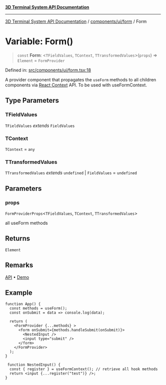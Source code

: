 [**3D Terminal System API Documentation**](../../../../README.md)

***

[3D Terminal System API Documentation](../../../../README.md) / [components/ui/form](../README.md) / Form

# Variable: Form()

> `const` **Form**: \<`TFieldValues`, `TContext`, `TTransformedValues`\>(`props`) => `Element` = `FormProvider`

Defined in: [src/components/ui/form.tsx:18](https://github.com/Dicommunitas/ThreeJS_Terminal_3D2/blob/3ee0fc36a3337518d3717231e10fb625cedcf942/src/components/ui/form.tsx#L18)

A provider component that propagates the `useForm` methods to all children components via [React Context](https://reactjs.org/docs/context.html) API. To be used with useFormContext.

## Type Parameters

### TFieldValues

`TFieldValues` *extends* `FieldValues`

### TContext

`TContext` = `any`

### TTransformedValues

`TTransformedValues` *extends* `undefined` \| `FieldValues` = `undefined`

## Parameters

### props

`FormProviderProps`\<`TFieldValues`, `TContext`, `TTransformedValues`\>

all useForm methods

## Returns

`Element`

## Remarks

[API](https://react-hook-form.com/docs/useformcontext) • [Demo](https://codesandbox.io/s/react-hook-form-v7-form-context-ytudi)

## Example

```tsx
function App() {
  const methods = useForm();
  const onSubmit = data => console.log(data);

  return (
    <FormProvider {...methods} >
      <form onSubmit={methods.handleSubmit(onSubmit)}>
        <NestedInput />
        <input type="submit" />
      </form>
    </FormProvider>
  );
}

 function NestedInput() {
  const { register } = useFormContext(); // retrieve all hook methods
  return <input {...register("test")} />;
}
```
